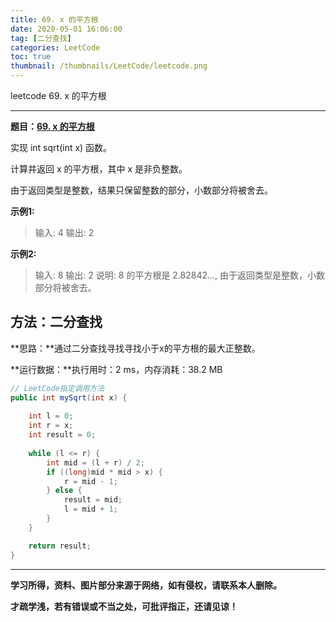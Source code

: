 ```yaml
---
title: 69. x 的平方根
date: 2020-05-01 16:06:00
tag: [二分查找]
categories: LeetCode
toc: true
thumbnail: /thumbnails/LeetCode/leetcode.png
---
```


leetcode 69. x 的平方根

<!--more-->

---

**题目：[69. x 的平方根](https://leetcode-cn.com/problems/sqrtx/)**

实现 int sqrt(int x) 函数。

计算并返回 x 的平方根，其中 x 是非负整数。

由于返回类型是整数，结果只保留整数的部分，小数部分将被舍去。

**示例1:**

> 输入: 4
> 输出: 2

**示例2:**

> 输入: 8
> 输出: 2
> 说明: 8 的平方根是 2.82842..., 由于返回类型是整数，小数部分将被舍去。

## 方法：二分查找

**思路：**通过二分查找寻找寻找小于x的平方根的最大正整数。

**运行数据：**执行用时：2 ms，内存消耗：38.2 MB

```java
// LeetCode指定调用方法
public int mySqrt(int x) {
		
    int l = 0;
    int r = x;
    int result = 0;
    
    while (l <= r) {
        int mid = (l + r) / 2;
        if ((long)mid * mid > x) {
            r = mid - 1;
        } else {
            result = mid;
            l = mid + 1;
        }
    }

    return result;
}
```

---

**学习所得，资料、图片部分来源于网络，如有侵权，请联系本人删除。**

**才疏学浅，若有错误或不当之处，可批评指正，还请见谅！**